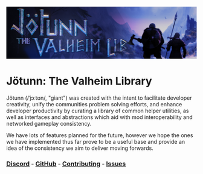 ﻿![Banner](images/banner.png)

# **Jötunn**: The Valheim Library

Jötunn (/ˈjɔːtʊn/, "giant") was created with the intent to facilitate developer creativity, unify the communities problem solving efforts, and enhance developer productivity by curating a library of common helper utilities, as well as interfaces and abstractions which aid with mod interoperability and networked gameplay consistency.

We have lots of features planned for the future, however we hope the ones we have implemented thus far prove to be a useful base and provide an idea of the consistency we aim to deliver moving forwards.

### [Discord](https://discord.gg/DdUt6g7gyA) - [GitHub](https://github.com/Valheim-Modding) - [Contributing](https://github.com/Valheim-Modding/Jotunn/blob/dev/CONTRIBUTING.md) - [Issues](https://github.com/Valheim-Modding/Jotunn/issues)
